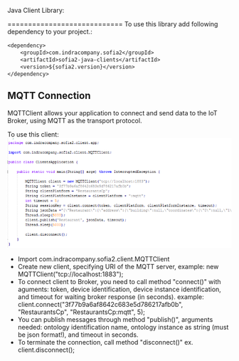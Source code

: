 Java Client Library:

============================
To use this library add following dependency to your project.:
```
<dependency>
	<groupId>com.indracompany.sofia2</groupId>
	<artifactId>sofia2-java-clients</artifactId>
	<version>${sofia2.version}</version>
</dependency>
```

## MQTT Connection

MQTTClient allows your application to connect and send data to the IoT Broker, using MQTT as the transport protocol.

To use this client:
![](./example.png) 

-  Import com.indracompany.sofia2.client.MQTTClient
-  Create new client, specifying URI of the MQTT server, 
   example: new MQTTClient("tcp://localhost:1883");
-  To connect client to Broker, you need to call method "connect()" with aguments: token, device identification, device instance identification, and timeout for waiting broker response (in seconds). 
   example: client.connect("3f77b9a6af8642c683e5d786217afb0b", "RestaurantsCp", "RestaurantsCp:mqtt", 5); 
-  You can publish messages through method "publish()", arguments needed: ontology identification name, ontology instance as string (must be json format!), and timeout in seconds.
-  To terminate the connection, call method "disconnect()" ex. client.disconnect();